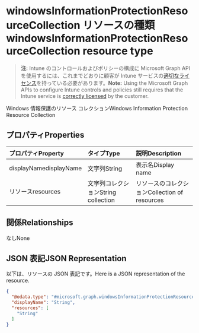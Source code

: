 # <a name="windowsinformationprotectionresourcecollection-resource-type"></a><span data-ttu-id="7dab8-101">windowsInformationProtectionResourceCollection リソースの種類</span><span class="sxs-lookup"><span data-stu-id="7dab8-101">windowsInformationProtectionResourceCollection resource type</span></span>

> <span data-ttu-id="7dab8-102">**注:** Intune のコントロールおよびポリシーの構成に Microsoft Graph API を使用するには、これまでどおりに顧客が Intune サービスの[適切なライセンス](https://go.microsoft.com/fwlink/?linkid=839381)を持っている必要があります。</span><span class="sxs-lookup"><span data-stu-id="7dab8-102">**Note:** Using the Microsoft Graph APIs to configure Intune controls and policies still requires that the Intune service is [correctly licensed](https://go.microsoft.com/fwlink/?linkid=839381) by the customer.</span></span>

<span data-ttu-id="7dab8-103">Windows 情報保護のリソース コレクション</span><span class="sxs-lookup"><span data-stu-id="7dab8-103">Windows Information Protection Resource Collection</span></span>
## <a name="properties"></a><span data-ttu-id="7dab8-104">プロパティ</span><span class="sxs-lookup"><span data-stu-id="7dab8-104">Properties</span></span>
|<span data-ttu-id="7dab8-105">プロパティ</span><span class="sxs-lookup"><span data-stu-id="7dab8-105">Property</span></span>|<span data-ttu-id="7dab8-106">タイプ</span><span class="sxs-lookup"><span data-stu-id="7dab8-106">Type</span></span>|<span data-ttu-id="7dab8-107">説明</span><span class="sxs-lookup"><span data-stu-id="7dab8-107">Description</span></span>|
|:---|:---|:---|
|<span data-ttu-id="7dab8-108">displayName</span><span class="sxs-lookup"><span data-stu-id="7dab8-108">displayName</span></span>|<span data-ttu-id="7dab8-109">文字列</span><span class="sxs-lookup"><span data-stu-id="7dab8-109">String</span></span>|<span data-ttu-id="7dab8-110">表示名</span><span class="sxs-lookup"><span data-stu-id="7dab8-110">Display name</span></span>|
|<span data-ttu-id="7dab8-111">リソース</span><span class="sxs-lookup"><span data-stu-id="7dab8-111">resources</span></span>|<span data-ttu-id="7dab8-112">文字列コレクション</span><span class="sxs-lookup"><span data-stu-id="7dab8-112">String collection</span></span>|<span data-ttu-id="7dab8-113">リソースのコレクション</span><span class="sxs-lookup"><span data-stu-id="7dab8-113">Collection of resources</span></span>|

## <a name="relationships"></a><span data-ttu-id="7dab8-114">関係</span><span class="sxs-lookup"><span data-stu-id="7dab8-114">Relationships</span></span>
<span data-ttu-id="7dab8-115">なし</span><span class="sxs-lookup"><span data-stu-id="7dab8-115">None</span></span>
## <a name="json-representation"></a><span data-ttu-id="7dab8-116">JSON 表記</span><span class="sxs-lookup"><span data-stu-id="7dab8-116">JSON Representation</span></span>
<span data-ttu-id="7dab8-117">以下は、リソースの JSON 表記です。</span><span class="sxs-lookup"><span data-stu-id="7dab8-117">Here is a JSON representation of the resource.</span></span>
<!--{
  "blockType": "resource",
  "@odata.type": "microsoft.graph.windowsInformationProtectionResourceCollection"
}-->
``` json
{
  "@odata.type": "#microsoft.graph.windowsInformationProtectionResourceCollection",
  "displayName": "String",
  "resources": [
    "String"
  ]
}
```



